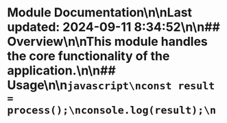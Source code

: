 # Module Documentation\n\nLast updated: 2024-09-11 8:34:52\n\n## Overview\n\nThis module handles the core functionality of the application.\n\n## Usage\n\n```javascript\nconst result = process();\nconsole.log(result);\n```
